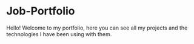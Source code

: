 # Job-Portfolio
Hello! Welcome to my portfolio, here you can see all my projects and the technologies I have been using with them. 
